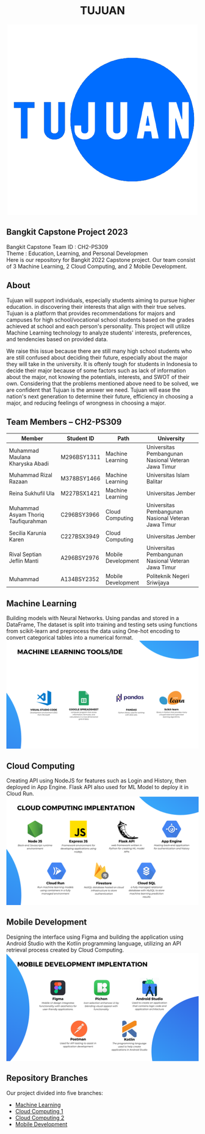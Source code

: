 <h1 align="center">TUJUAN</h1>
<p align="center">
  <img src="https://github.com/taufiqurahman21/TUJUAN-CH2-PS309/blob/main/assets/TUJUAN%20LOGO.png"/>
</p> 

## Bangkit Capstone Project 2023

Bangkit Capstone Team ID : CH2-PS309 <br>
Theme : Education, Learning, and Personal Developmen <br>
Here is our repository for Bangkit 2022 Capstone project. Our team consist of 3 Machine Learning, 2 Cloud Computing, and 2 Mobile Development.

## About
Tujuan will support individuals, especially students aiming to pursue higher education. in discovering their interests that align with their true selves. Tujuan is a platform that provides recommendations for majors and campuses for high school/vocational school students based on the grades achieved at school and each person's personality. This project will utilize Machine Learning technology to analyze students' interests, preferences, and tendencies based on provided data. 

We raise this issue because there are still many high school students who are still confused about deciding their future, especially about the major they will take in the university. It is oftenly tough for students in Indonesia to decide their major because of some factors such as lack of information about the major, not knowing the potentials, interests, and SWOT of their own. Considering that the problems mentioned above need to be solved, we are confident that Tujuan is the answer we need. Tujuan will ease the nation's next generation to determine their future, efficiency in choosing a major, and reducing feelings of wrongness in choosing a major.

## Team Members – CH2-PS309
| Member    | Student ID    | Path    | University    |
|------------|------------|------------|------------|
| Muhammad Maulana Kharyska Abadi    | M296BSY1311      | Machine Learning     | Universitas Pembangunan Nasional Veteran Jawa Timur     |
| Muhammad Rizal Razaan    | M378BSY1466     | Machine Learning     | Universitas Islam Balitar     |
| Reina Sukhufil Ula    | M227BSX1421     | Machine Learning     | Universitas Jember     |
| Muhammad Asyam Thoriq Taufiqurahman    | C296BSY3966    | Cloud Computing    | Universitas Pembangunan Nasional Veteran Jawa Timur    |
| Secilia Karunia Karen    | C227BSX3949    | Cloud Computing    | Universitas Jember    |
| Rival Septian Jeflin Manti    | A296BSY2976    | Mobile Development    | Universitas Pembangunan Nasional Veteran Jawa Timur    |
| Muhammad    | A134BSY2352    | Mobile Development    | Politeknik Negeri Sriwijaya    |


## Machine Learning
Building models with Neural Networks. Using pandas and stored in a DataFrame, The dataset is split into training and testing sets using functions from scikit-learn and preprocess the data using One-hot encoding to convert categorical tables into a numerical format. 
<img src="https://github.com/taufiqurahman21/TUJUAN-CH2-PS309/blob/main/assets/26.png"/>

## Cloud Computing
Creating API using NodeJS for features such as Login and History, then deployed in App Engine. Flask API also used for ML Model to deploy it in Cloud Run.
<img src="https://github.com/taufiqurahman21/TUJUAN-CH2-PS309/blob/main/assets/21.png"/>

## Mobile Development
Designing the interface using Figma and building the application using Android Studio with the Kotlin programming language, utilizing an API retrieval process created by Cloud Computing.
<img src="https://github.com/taufiqurahman21/TUJUAN-CH2-PS309/blob/main/assets/14.png"/>

## Repository Branches

Our project divided into five branches:
  - [Machine Learning](https://github.com/taufiqurahman21/TUJUAN-CH2-PS309/tree/Machine-Learning)
  - [Cloud Computing 1](https://github.com/taufiqurahman21/TUJUAN-CH2-PS309/tree/cloud-computing)
  - [Cloud Computing 2](https://github.com/taufiqurahman21/TUJUAN-CH2-PS309/tree/cloud-computing-2)
  - [Mobile Development](https://github.com/taufiqurahman21/TUJUAN-CH2-PS309/tree/Mobile-Development)

